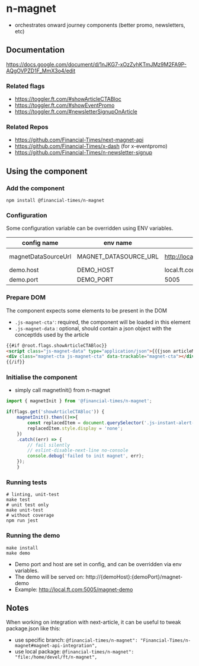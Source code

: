 # n-magnet
- orchestrates onward journey components (better promo, newsletters, etc)

## Documentation
https://docs.google.com/document/d/1nJKG7-xOzZyhKTmJMz9M2FA9P-AQgOVPZD1F_MmX3o4/edit
### Related flags 
- https://toggler.ft.com/#showArticleCTABloc
- https://toggler.ft.com/#showEventPromo
- https://toggler.ft.com/#newsletterSignupOnArticle
### Related Repos
- https://github.com/Financial-Times/next-magnet-api
- https://github.com/Financial-Times/x-dash (for x-eventpromo)
- https://github.com/Financial-Times/n-newsletter-signup

## Using the component
### Add the component
`npm install @financial-times/n-magnet`
### Configuration
Some configuration variable can be overridden using ENV variables.

|config name|env name|example|desc|
|---|---|---|---|
|magnetDataSourceUrl|MAGNET_DATASOURCE_URL|http://local.ft.com/magnet/api|api endpoint|
|demo.host|DEMO_HOST|local.ft.com||
|demo.port|DEMO_PORT|5005||

### Prepare DOM
The component expects some elements to be present in the DOM
- `.js-magnet-cta'`: required, the component will be loaded in this element
- `.js-magnet-data` : optional, should contain a json object with the conceptIds used by the article
```html
{{#if @root.flags.showArticleCTABloc}}
<script class="js-magnet-data" type="application/json">{{{json articleMainConcepts}}}</script>
<div class="magnet-cta js-magnet-cta" data-trackable="magnet-cta"></div>
{{/if}}
```
### Initialise the component
- simply call magnetInit() from n-magnet
```javascript
import { magnetInit } from '@financial-times/n-magnet';

if(flags.get('showArticleCTABloc')) {
    magnetInit().then(()=>{
        const replacedItem = document.querySelector('.js-instant-alert-cta');
        replacedItem.style.display = 'none';
    })
    .catch((err) => {
        // fail silently
        // eslint-disable-next-line no-console
        console.debug('failed to init magnet', err);
    });
    }
```
### Running tests
```jshelllanguage
# linting, unit-test
make test
# unit test only
make unit-test
# without coverage
npm run jest 
```
### Running the demo
```
make install
make demo
```
- Demo port and host are set in config, and can be overridden via env variables.
- The demo will be served on: http://{demoHost}:{demoPort}/magnet-demo
- Example: http://local.ft.com:5005/magnet-demo

## Notes
When working on integration with next-article, it can be useful to tweak package.json like this:
- use specific branch: `@financial-times/n-magnet": "Financial-Times/n-magnet#magnet-api-integration",`
- use local package: `@financial-times/n-magnet": "file:/home/devel/ft/n-magnet",`
